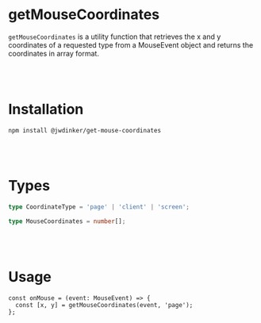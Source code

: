 # getMouseCoordinates

`getMouseCoordinates` is a utility function that retrieves the x and y coordinates of a requested type from a MouseEvent object and returns the coordinates in array format.

<br><br>

# Installation

```
npm install @jwdinker/get-mouse-coordinates
```

<br><br>

# Types

```ts
type CoordinateType = 'page' | 'client' | 'screen';

type MouseCoordinates = number[];
```

<br><br>

# Usage

```tsx
const onMouse = (event: MouseEvent) => {
  const [x, y] = getMouseCoordinates(event, 'page');
};
```
